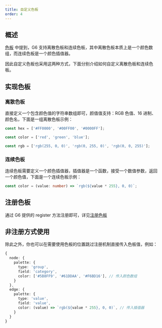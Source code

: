 ```yaml
---
title: 自定义色板
order: 4
---
```


## 概述

[色板](/manual/theme/palette) 中提到，G6 支持离散色板和连续色板，其中离散色板本质上是一个颜色数组，而连续色板是一个颜色插值器。

因此自定义色板也采用这两种方式，下面分别介绍如何自定义离散色板和连续色板。

## 实现色板

### 离散色板

直接定义一个包含颜色值的字符串数组即可，颜值值支持：RGB 色值、16 进制、颜色名，下面是一组离散色板示例：

```typescript
const hex = ['#FF0000', '#00FF00', '#0000FF'];

const color = ['red', 'green', 'blue'];

const rgb = ['rgb(255, 0, 0)', 'rgb(0, 255, 0)', 'rgb(0, 0, 255)'];
```

### 连续色板

连续色板需要定义一个颜色插值器，插值器是一个函数，接受一个数值参数，返回一个颜色值，下面是一个连续色板示例：

```typescript
const color = (value: number) => `rgb(${value * 255}, 0, 0)`;
```

## 注册色板

通过 G6 提供的 register 方法注册即可，详见[注册色板](/manual/theme/palette#注册色板)

## 非注册方式使用

除此之外，你也可以在需要使用色板的位置跳过注册机制直接传入色板值，例如：

```typescript
{
  node: {
    palette: {
      type: 'group',
      field: 'category',
      color: ['#5B8FF9', '#61DDAA', '#F6BD16'], // 传入颜色数组
    }
  },
  edge: {
    palette: {
      type: 'value',
      field: 'value',
      color: (value) => `rgb(${value * 255}, 0, 0)`, // 传入插值器
    }
  }
}
```
